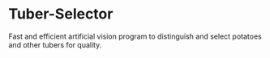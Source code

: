# Tuber-Selector
Fast and efficient artificial vision program to distinguish and select potatoes and other tubers for quality.
